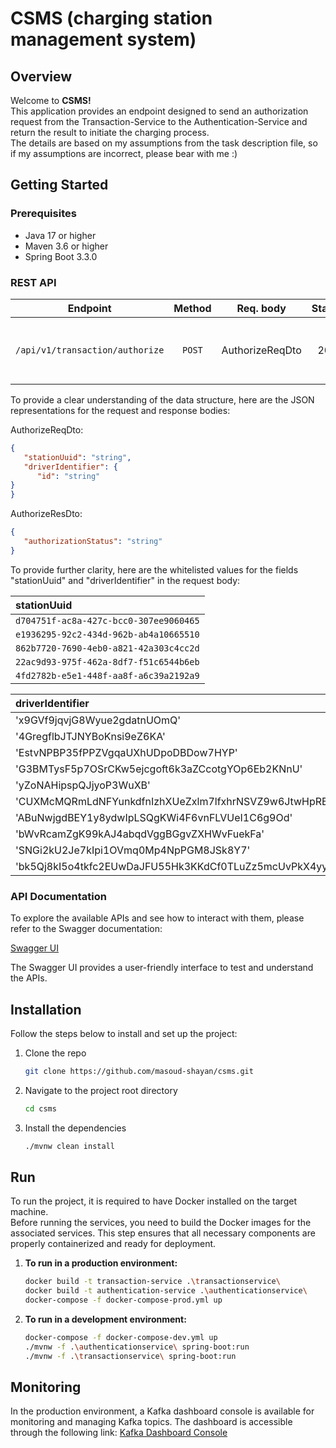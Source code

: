 # CSMS (charging station management system)

## Overview

Welcome to **CSMS!** \
This application provides an endpoint designed to send an authorization request from the Transaction-Service to the
Authentication-Service and return the result to initiate the charging process. \
The details are based on my assumptions from the task description file, so if my assumptions are incorrect, please bear
with me :)

## Getting Started

### Prerequisites

- Java 17 or higher
- Maven 3.6 or higher
- Spring Boot 3.3.0

### REST API

|            Endpoint                 |  Method  |    Req. body    | Status |   Resp. body    | Description                                                       |
|:--------------------------------:|:--------:|:---------------:|:------:|:---------------:|:------------------------------------------------------------|
| `/api/v1/transaction/authorize`  |  `POST`  | AuthorizeReqDto |  200   | AuthorizeResDto | send an authorization request to the Authentication-Service |

To provide a clear understanding of the data structure, here are the JSON representations for the request and response
bodies:

AuthorizeReqDto: 
```json
{
   "stationUuid": "string",
   "driverIdentifier": {
      "id": "string"
}
}
```

AuthorizeResDto: 
```json
{
   "authorizationStatus": "string"
}
```

To provide further clarity, here are the whitelisted values for the fields "stationUuid" and "driverIdentifier" in the
request body:

|               stationUuid                |
|:---------------------------------------|
| `d704751f-ac8a-427c-bcc0-307ee9060465` |
| `e1936295-92c2-434d-962b-ab4a10665510` |
| `862b7720-7690-4eb0-a821-42a303c4cc2d` |
| `22ac9d93-975f-462a-8df7-f51c6544b6eb` |
| `4fd2782b-e5e1-448f-aa8f-a6c39a2192a9` |

| driverIdentifier                                                       | State       |
|:--------------------------------------------------------------------|:------------|
| 'x9GVf9jqvjG8Wyue2gdatnUOmQ'                                        | ALLOWED     |
| '4GregflbJTJNYBoKnsi9eZ6KA'                                         | NOT_ALLOWED |
| 'EstvNPBP35fPPZVgqaUXhUDpoDBDow7HYP'                                | ALLOWED     |
| 'G3BMTysF5p7OSrCKw5ejcgoft6k3aZCcotgYOp6Eb2KNnU'                    | NOT_ALLOWED |
| 'yZoNAHipspQJjyoP3WuXB'                                             | NOT_ALLOWED |
| 'CUXMcMQRmLdNFYunkdfnIzhXUeZxlm7lfxhrNSVZ9w6JtwHpRBWoRVejRDQY3sKSJ' | ALLOWED     |
| 'ABuNwjgdBEY1y8ydwIpLSQgKWi4F6vnFLVUeI1C6g9Od'                      | NOT_ALLOWED |
| 'bWvRcamZgK99kAJ4abqdVggBGgvZXHWvFuekFa'                            | ALLOWED     |
| 'SNGi2kU2Je7kIpi1OVmq0Mp4NpPGM8JSk8Y7'                              | NOT_ALLOWED |
| 'bk5Qj8kI5o4tkfc2EUwDaJFU55Hk3KKdCf0TLuZz5mcUvPkX4yyk81UjW1zB'      | ALLOWED     |

### API Documentation

To explore the available APIs and see how to interact with them, please refer to the Swagger documentation:

[Swagger UI](http://localhost:8050/swagger-ui.html)

The Swagger UI provides a user-friendly interface to test and understand the APIs.

## Installation

Follow the steps below to install and set up the project:

1. Clone the repo
   ```sh
   git clone https://github.com/masoud-shayan/csms.git
   ```
2. Navigate to the project root directory
   ```sh
   cd csms
   ```
3. Install the dependencies
   ```sh
   ./mvnw clean install
   ```

## Run

To run the project, it is required to have Docker installed on the target machine. \
Before running the services, you need to build the Docker images for the associated services. This step ensures that all
necessary components are properly containerized and ready for deployment.

1. **To run in a production environment:**
   ```sh
   docker build -t transaction-service .\transactionservice\
   docker build -t authentication-service .\authenticationservice\
   docker-compose -f docker-compose-prod.yml up
   ```
2. **To run in a development environment:**
   ```sh
   docker-compose -f docker-compose-dev.yml up
   ./mvnw -f .\authenticationservice\ spring-boot:run
   ./mvnw -f .\transactionservice\ spring-boot:run
   ```

## Monitoring

In the production environment, a Kafka dashboard console is available for monitoring and managing Kafka topics. The
dashboard is accessible through the following link: [Kafka Dashboard Console](http://localhost:8090)
